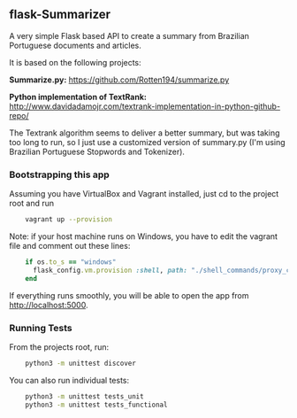 flask-Summarizer
---------------------------------------------------

A very simple Flask based API to create a summary from Brazilian Portuguese documents and articles.

It is based on the following projects:

**Summarize.py:**
https://github.com/Rotten194/summarize.py

**Python implementation of TextRank:**
http://www.davidadamojr.com/textrank-implementation-in-python-github-repo/

The Textrank algorithm seems to deliver a better summary, but was taking too
long to run, so I just use a customized version of summary.py (I'm using Brazilian Portuguese
Stopwords and Tokenizer).


### Bootstrapping this app

Assuming you have VirtualBox and Vagrant installed, just cd to the project root and run

```sh
    vagrant up --provision
```

Note: if your host machine runs on Windows, you have to edit the vagrant
file and comment out these lines:

```ruby
    if os.to_s == "windows"
      flask_config.vm.provision :shell, path: "./shell_commands/proxy_config.sh"
    end
```

If everything runs smoothly, you will be able to open the app from [http://localhost:5000](http://localhost:5000).

### Running Tests
From the projects root, run:
```sh
    python3 -m unittest discover
```

You can also run individual tests:
```sh
    python3 -m unittest tests_unit
    python3 -m unittest tests_functional
```




